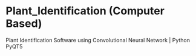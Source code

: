# Plant_Identification (Computer Based)
Plant Identification Software using Convolutional Neural Network | Python  PyQT5
